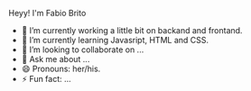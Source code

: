 Heyy! I'm Fabio Brito

- 🔭 I’m currently working a little bit on backand and frontand.
- 🌱 I’m currently learning Javasript, HTML and CSS.
- 👯 I’m looking to collaborate on ...
- 💬 Ask me about ...
- 😄 Pronouns: her/his.
- ⚡ Fun fact: ...
